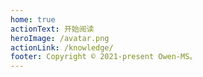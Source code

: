 ```yaml
---
home: true
actionText: 开始阅读
heroImage: /avatar.png
actionLink: /knowledge/
footer: Copyright © 2021-present Owen-MS。 
---
```

